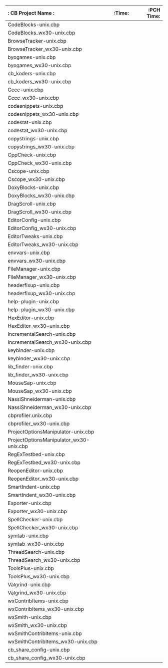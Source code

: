 |: CB Project Name             :|:Time:|:PCH Time:|
|:------------------------------|-----:|---------:|
|CodeBlocks-unix.cbp            |||
|CodeBlocks_wx30-unix.cbp       |||
|BrowseTracker-unix.cbp         |||
|BrowseTracker_wx30-unix.cbp    |||
|byogames-unix.cbp              |||
|byogames_wx30-unix.cbp         |||
|cb_koders-unix.cbp             |||
|cb_koders_wx30-unix.cbp        |||
|Cccc-unix.cbp                  |||
|Cccc_wx30-unix.cbp             |||
|codesnippets-unix.cbp          |||
|codesnippets_wx30-unix.cbp     |||
|codestat-unix.cbp              |||
|codestat_wx30-unix.cbp         |||
|copystrings-unix.cbp           |||
|copystrings_wx30-unix.cbp      |||
|CppCheck-unix.cbp              |||
|CppCheck_wx30-unix.cbp         |||
|Cscope-unix.cbp                |||
|Cscope_wx30-unix.cbp           |||
|DoxyBlocks-unix.cbp
|DoxyBlocks_wx30-unix.cbp
|DragScroll-unix.cbp
|DragScroll_wx30-unix.cbp
|EditorConfig-unix.cbp
|EditorConfig_wx30-unix.cbp
|EditorTweaks-unix.cbp
|EditorTweaks_wx30-unix.cbp
|envvars-unix.cbp
|envvars_wx30-unix.cbp
|FileManager-unix.cbp
|FileManager_wx30-unix.cbp
|headerfixup-unix.cbp
|headerfixup_wx30-unix.cbp
|help-plugin-unix.cbp
|help-plugin_wx30-unix.cbp
|HexEditor-unix.cbp
|HexEditor_wx30-unix.cbp
|IncrementalSearch-unix.cbp
|IncrementalSearch_wx30-unix.cbp
|keybinder-unix.cbp
|keybinder_wx30-unix.cbp
|lib_finder-unix.cbp
|lib_finder_wx30-unix.cbp
|MouseSap-unix.cbp
|MouseSap_wx30-unix.cbp
|NassiShneiderman-unix.cbp
|NassiShneiderman_wx30-unix.cbp
|cbprofiler.unix.cbp
|cbprofiler_wx30-unix.cbp
|ProjectOptionsManipulator-unix.cbp
|ProjectOptionsManipulator_wx30-unix.cbp
|RegExTestbed-unix.cbp
|RegExTestbed_wx30-unix.cbp
|ReopenEditor-unix.cbp
|ReopenEditor_wx30-unix.cbp
|SmartIndent-unix.cbp
|SmartIndent_wx30-unix.cbp
|Exporter-unix.cbp
|Exporter_wx30-unix.cbp
|SpellChecker-unix.cbp
|SpellChecker_wx30-unix.cbp
|symtab-unix.cbp
|symtab_wx30-unix.cbp
|ThreadSearch-unix.cbp
|ThreadSearch_wx30-unix.cbp
|ToolsPlus-unix.cbp
|ToolsPlus_wx30-unix.cbp
|Valgrind-unix.cbp
|Valgrind_wx30-unix.cbp
|wxContribItems-unix.cbp
|wxContribItems_wx30-unix.cbp
|wxSmith-unix.cbp  |||
|wxSmith_wx30-unix.cbp  |||
|wxSmithContribItems-unix.cbp  |||
|wxSmithContribItems_wx30-unix.cbp  |||
|cb_share_config-unix.cbp  |||
|cb_share_config_wx30-unix.cbp  |||
